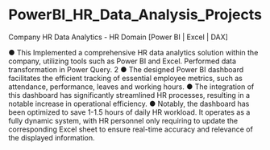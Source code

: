 # PowerBI_HR_Data_Analysis_Projects

Company HR Data Analytics - HR Domain [Power BI | Excel | DAX]

● This Implemented a comprehensive HR data analytics solution within the company, utilizing tools such as Power BI
and Excel. Performed data transformation in Power Query.
2
● The designed Power BI dashboard facilitates the efficient tracking of essential employee metrics, such as
attendance, performance, leaves and working hours.
● The integration of this dashboard has significantly streamlined HR processes, resulting in a notable increase in
operational efficiency.
● Notably, the dashboard has been optimized to save 1-1.5 hours of daily HR workload. It operates as a fully
dynamic system, with HR personnel only requiring to update the corresponding Excel sheet to ensure real-time
accuracy and relevance of the displayed information. 
